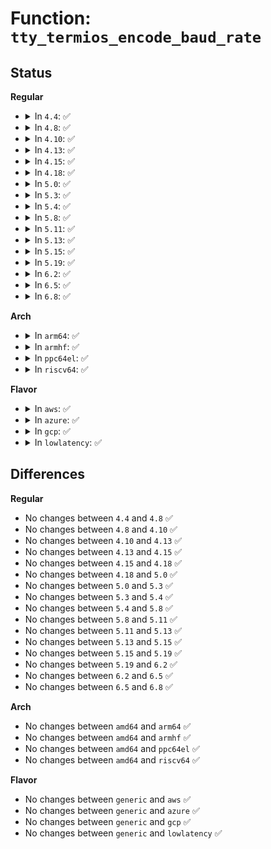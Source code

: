 # Function: <code>tty_termios_encode_baud_rate</code>

## Status
<b>Regular</b>
<ul>
<li>
<details>
<summary>In <code>4.4</code>: ✅</summary>

```c
void tty_termios_encode_baud_rate(struct ktermios *termios, speed_t ibaud, speed_t obaud);
```

**Collision:** Unique Global

**Inline:** No

**Transformation:** False

**Instances:**

```
In drivers/tty/tty_ioctl.c (ffffffff814e8230)
Location: drivers/tty/tty_ioctl.c:398
Inline: False
Direct callers:
  - drivers/tty/tty_ioctl.c:tty_encode_baud_rate
  - drivers/tty/serial/serial_core.c:uart_get_baud_rate
  - drivers/tty/serial/serial_core.c:uart_get_baud_rate
  - drivers/tty/serial/serial_core.c:uart_get_baud_rate
  - drivers/tty/serial/8250/8250_port.c:serial8250_do_set_termios
  - drivers/tty/serial/sccnxp.c:sccnxp_set_termios
  - drivers/tty/serial/kgdb_nmi.c:kgdb_register_nmi_console
```
**Symbols:**

```
ffffffff814e8230-ffffffff814e837e: tty_termios_encode_baud_rate (STB_GLOBAL)
```
</details>
</li>
<li>
<details>
<summary>In <code>4.8</code>: ✅</summary>

```c
void tty_termios_encode_baud_rate(struct ktermios *termios, speed_t ibaud, speed_t obaud);
```

**Collision:** Unique Global

**Inline:** No

**Transformation:** False

**Instances:**

```
In drivers/tty/tty_ioctl.c (ffffffff81539380)
Location: drivers/tty/tty_ioctl.c:393
Inline: False
Direct callers:
  - drivers/tty/tty_ioctl.c:tty_encode_baud_rate
  - drivers/tty/serial/serial_core.c:uart_set_options
  - drivers/tty/serial/serial_core.c:uart_get_baud_rate
  - drivers/tty/serial/serial_core.c:uart_get_baud_rate
  - drivers/tty/serial/serial_core.c:uart_get_baud_rate
  - drivers/tty/serial/8250/8250_port.c:serial8250_do_set_termios
  - drivers/tty/serial/sccnxp.c:sccnxp_set_termios
  - drivers/tty/serial/kgdb_nmi.c:kgdb_register_nmi_console
```
**Symbols:**

```
ffffffff81539380-ffffffff815394ca: tty_termios_encode_baud_rate (STB_GLOBAL)
```
</details>
</li>
<li>
<details>
<summary>In <code>4.10</code>: ✅</summary>

```c
void tty_termios_encode_baud_rate(struct ktermios *termios, speed_t ibaud, speed_t obaud);
```

**Collision:** Unique Global

**Inline:** No

**Transformation:** False

**Instances:**

```
In drivers/tty/tty_ioctl.c (ffffffff81565a90)
Location: drivers/tty/tty_ioctl.c:393
Inline: False
Direct callers:
  - drivers/tty/tty_ioctl.c:tty_encode_baud_rate
  - drivers/tty/serial/serial_core.c:uart_set_options
  - drivers/tty/serial/serial_core.c:uart_get_baud_rate
  - drivers/tty/serial/serial_core.c:uart_get_baud_rate
  - drivers/tty/serial/serial_core.c:uart_get_baud_rate
  - drivers/tty/serial/8250/8250_port.c:serial8250_do_set_termios
  - drivers/tty/serial/sccnxp.c:sccnxp_set_termios
  - drivers/tty/serial/kgdb_nmi.c:kgdb_register_nmi_console
```
**Symbols:**

```
ffffffff81565a90-ffffffff81565bda: tty_termios_encode_baud_rate (STB_GLOBAL)
```
</details>
</li>
<li>
<details>
<summary>In <code>4.13</code>: ✅</summary>

```c
void tty_termios_encode_baud_rate(struct ktermios *termios, speed_t ibaud, speed_t obaud);
```

**Collision:** Unique Global

**Inline:** No

**Transformation:** False

**Instances:**

```
In drivers/tty/tty_baudrate.c (ffffffff8157cb00)
Location: drivers/tty/tty_baudrate.c:144
Inline: False
Direct callers:
  - drivers/tty/tty_baudrate.c:tty_encode_baud_rate
  - drivers/tty/serial/serial_core.c:uart_set_options
  - drivers/tty/serial/serial_core.c:uart_get_baud_rate
  - drivers/tty/serial/serial_core.c:uart_get_baud_rate
  - drivers/tty/serial/serial_core.c:uart_get_baud_rate
  - drivers/tty/serial/8250/8250_port.c:serial8250_do_set_termios
  - drivers/tty/serial/sccnxp.c:sccnxp_set_termios
```
**Symbols:**

```
ffffffff8157cb00-ffffffff8157cc56: tty_termios_encode_baud_rate (STB_GLOBAL)
```
</details>
</li>
<li>
<details>
<summary>In <code>4.15</code>: ✅</summary>

```c
void tty_termios_encode_baud_rate(struct ktermios *termios, speed_t ibaud, speed_t obaud);
```

**Collision:** Unique Global

**Inline:** No

**Transformation:** False

**Instances:**

```
In drivers/tty/tty_baudrate.c (ffffffff815e1620)
Location: drivers/tty/tty_baudrate.c:145
Inline: False
Direct callers:
  - drivers/tty/tty_baudrate.c:tty_encode_baud_rate
  - drivers/tty/serial/serial_core.c:uart_set_options
  - drivers/tty/serial/serial_core.c:uart_get_baud_rate
  - drivers/tty/serial/serial_core.c:uart_get_baud_rate
  - drivers/tty/serial/serial_core.c:uart_get_baud_rate
  - drivers/tty/serial/8250/8250_port.c:serial8250_do_set_termios
  - drivers/tty/serial/8250/8250_fintek.c:fintek_8250_set_termios
  - drivers/tty/serial/sccnxp.c:sccnxp_set_termios
  - drivers/tty/serdev/serdev-ttyport.c:ttyport_set_baudrate
```
**Symbols:**

```
ffffffff815e1620-ffffffff815e1776: tty_termios_encode_baud_rate (STB_GLOBAL)
```
</details>
</li>
<li>
<details>
<summary>In <code>4.18</code>: ✅</summary>

```c
void tty_termios_encode_baud_rate(struct ktermios *termios, speed_t ibaud, speed_t obaud);
```

**Collision:** Unique Global

**Inline:** No

**Transformation:** False

**Instances:**

```
In drivers/tty/tty_baudrate.c (ffffffff8161a8a0)
Location: drivers/tty/tty_baudrate.c:145
Inline: False
Direct callers:
  - drivers/tty/tty_baudrate.c:tty_encode_baud_rate
  - drivers/tty/serial/serial_core.c:uart_set_options
  - drivers/tty/serial/serial_core.c:uart_get_baud_rate
  - drivers/tty/serial/serial_core.c:uart_get_baud_rate
  - drivers/tty/serial/serial_core.c:uart_get_baud_rate
  - drivers/tty/serial/8250/8250_port.c:serial8250_do_set_termios
  - drivers/tty/serial/8250/8250_fintek.c:fintek_8250_set_termios
  - drivers/tty/serial/sccnxp.c:sccnxp_set_termios
  - drivers/tty/serdev/serdev-ttyport.c:ttyport_set_baudrate
```
**Symbols:**

```
ffffffff8161a8a0-ffffffff8161aa21: tty_termios_encode_baud_rate (STB_GLOBAL)
```
</details>
</li>
<li>
<details>
<summary>In <code>5.0</code>: ✅</summary>

```c
void tty_termios_encode_baud_rate(struct ktermios *termios, speed_t ibaud, speed_t obaud);
```

**Collision:** Unique Global

**Inline:** No

**Transformation:** False

**Instances:**

```
In drivers/tty/tty_baudrate.c (ffffffff81637b10)
Location: drivers/tty/tty_baudrate.c:145
Inline: False
Direct callers:
  - drivers/tty/tty_baudrate.c:tty_encode_baud_rate
  - drivers/tty/serial/serial_core.c:uart_set_options
  - drivers/tty/serial/serial_core.c:uart_get_baud_rate
  - drivers/tty/serial/serial_core.c:uart_get_baud_rate
  - drivers/tty/serial/serial_core.c:uart_get_baud_rate
  - drivers/tty/serial/8250/8250_port.c:serial8250_do_set_termios
  - drivers/tty/serial/8250/8250_fintek.c:fintek_8250_set_termios
  - drivers/tty/serial/sccnxp.c:sccnxp_set_termios
  - drivers/tty/serdev/serdev-ttyport.c:ttyport_set_baudrate
```
**Symbols:**

```
ffffffff81637b10-ffffffff81637c91: tty_termios_encode_baud_rate (STB_GLOBAL)
```
</details>
</li>
<li>
<details>
<summary>In <code>5.3</code>: ✅</summary>

```c
void tty_termios_encode_baud_rate(struct ktermios *termios, speed_t ibaud, speed_t obaud);
```

**Collision:** Unique Global

**Inline:** No

**Transformation:** False

**Instances:**

```
In drivers/tty/tty_baudrate.c (ffffffff8166bde0)
Location: drivers/tty/tty_baudrate.c:145
Inline: False
Direct callers:
  - drivers/tty/tty_baudrate.c:tty_encode_baud_rate
  - drivers/tty/serial/serial_core.c:uart_set_options
  - drivers/tty/serial/serial_core.c:uart_get_baud_rate
  - drivers/tty/serial/serial_core.c:uart_get_baud_rate
  - drivers/tty/serial/serial_core.c:uart_get_baud_rate
  - drivers/tty/serial/8250/8250_port.c:serial8250_do_set_termios
  - drivers/tty/serial/8250/8250_fintek.c:fintek_8250_set_termios
  - drivers/tty/serial/sccnxp.c:sccnxp_set_termios
  - drivers/tty/serdev/serdev-ttyport.c:ttyport_set_baudrate
```
**Symbols:**

```
ffffffff8166bde0-ffffffff8166bf87: tty_termios_encode_baud_rate (STB_GLOBAL)
```
</details>
</li>
<li>
<details>
<summary>In <code>5.4</code>: ✅</summary>

```c
void tty_termios_encode_baud_rate(struct ktermios *termios, speed_t ibaud, speed_t obaud);
```

**Collision:** Unique Global

**Inline:** No

**Transformation:** False

**Instances:**

```
In drivers/tty/tty_baudrate.c (ffffffff8168e450)
Location: drivers/tty/tty_baudrate.c:145
Inline: False
Direct callers:
  - drivers/tty/tty_baudrate.c:tty_encode_baud_rate
  - drivers/tty/serial/serial_core.c:uart_set_options
  - drivers/tty/serial/serial_core.c:uart_get_baud_rate
  - drivers/tty/serial/serial_core.c:uart_get_baud_rate
  - drivers/tty/serial/8250/8250_port.c:serial8250_do_set_termios
  - drivers/tty/serial/8250/8250_fintek.c:fintek_8250_set_termios
  - drivers/tty/serial/sccnxp.c:sccnxp_set_termios
  - drivers/tty/serdev/serdev-ttyport.c:ttyport_set_baudrate
```
**Symbols:**

```
ffffffff8168e450-ffffffff8168e5f7: tty_termios_encode_baud_rate (STB_GLOBAL)
```
</details>
</li>
<li>
<details>
<summary>In <code>5.8</code>: ✅</summary>

```c
void tty_termios_encode_baud_rate(struct ktermios *termios, speed_t ibaud, speed_t obaud);
```

**Collision:** Unique Global

**Inline:** No

**Transformation:** False

**Instances:**

```
In drivers/tty/tty_baudrate.c (ffffffff81740720)
Location: drivers/tty/tty_baudrate.c:141
Inline: False
Direct callers:
  - drivers/tty/tty_baudrate.c:tty_encode_baud_rate
  - drivers/tty/serial/serial_core.c:uart_set_options
  - drivers/tty/serial/serial_core.c:uart_get_baud_rate
  - drivers/tty/serial/serial_core.c:uart_get_baud_rate
  - drivers/tty/serial/8250/8250_port.c:serial8250_do_set_termios
  - drivers/tty/serial/8250/8250_fintek.c:fintek_8250_set_termios
  - drivers/tty/serial/sccnxp.c:sccnxp_set_termios
  - drivers/tty/serdev/serdev-ttyport.c:ttyport_set_baudrate
```
**Symbols:**

```
ffffffff81740720-ffffffff817408ab: tty_termios_encode_baud_rate (STB_GLOBAL)
```
</details>
</li>
<li>
<details>
<summary>In <code>5.11</code>: ✅</summary>

```c
void tty_termios_encode_baud_rate(struct ktermios *termios, speed_t ibaud, speed_t obaud);
```

**Collision:** Unique Global

**Inline:** No

**Transformation:** False

**Instances:**

```
In drivers/tty/tty_baudrate.c (ffffffff8175c650)
Location: drivers/tty/tty_baudrate.c:141
Inline: False
Direct callers:
  - drivers/tty/tty_baudrate.c:tty_encode_baud_rate
  - drivers/tty/serial/serial_core.c:uart_set_options
  - drivers/tty/serial/serial_core.c:uart_get_baud_rate
  - drivers/tty/serial/serial_core.c:uart_get_baud_rate
  - drivers/tty/serial/8250/8250_port.c:serial8250_do_set_termios
  - drivers/tty/serial/8250/8250_fintek.c:fintek_8250_set_termios
  - drivers/tty/serial/sccnxp.c:sccnxp_set_termios
  - drivers/tty/serdev/serdev-ttyport.c:ttyport_set_baudrate
```
**Symbols:**

```
ffffffff8175c650-ffffffff8175c7db: tty_termios_encode_baud_rate (STB_GLOBAL)
```
</details>
</li>
<li>
<details>
<summary>In <code>5.13</code>: ✅</summary>

```c
void tty_termios_encode_baud_rate(struct ktermios *termios, speed_t ibaud, speed_t obaud);
```

**Collision:** Unique Global

**Inline:** No

**Transformation:** False

**Instances:**

```
In drivers/tty/tty_baudrate.c (ffffffff817404e0)
Location: drivers/tty/tty_baudrate.c:142
Inline: False
Direct callers:
  - drivers/tty/tty_baudrate.c:tty_encode_baud_rate
  - drivers/tty/serial/serial_core.c:uart_set_options
  - drivers/tty/serial/serial_core.c:uart_get_baud_rate
  - drivers/tty/serial/serial_core.c:uart_get_baud_rate
  - drivers/tty/serial/8250/8250_port.c:serial8250_do_set_termios
  - drivers/tty/serial/8250/8250_fintek.c:fintek_8250_set_termios
  - drivers/tty/serial/sccnxp.c:sccnxp_set_termios
  - drivers/tty/serdev/serdev-ttyport.c:ttyport_set_baudrate
```
**Symbols:**

```
ffffffff817404e0-ffffffff8174066b: tty_termios_encode_baud_rate (STB_GLOBAL)
```
</details>
</li>
<li>
<details>
<summary>In <code>5.15</code>: ✅</summary>

```c
void tty_termios_encode_baud_rate(struct ktermios *termios, speed_t ibaud, speed_t obaud);
```

**Collision:** Unique Global

**Inline:** No

**Transformation:** False

**Instances:**

```
In drivers/tty/tty_baudrate.c (ffffffff817c0cf0)
Location: drivers/tty/tty_baudrate.c:142
Inline: False
Direct callers:
  - drivers/tty/tty_baudrate.c:tty_encode_baud_rate
  - drivers/tty/serial/serial_core.c:uart_set_options
  - drivers/tty/serial/serial_core.c:uart_get_baud_rate
  - drivers/tty/serial/serial_core.c:uart_get_baud_rate
  - drivers/tty/serial/8250/8250_port.c:serial8250_do_set_termios
  - drivers/tty/serial/8250/8250_fintek.c:fintek_8250_set_termios
  - drivers/tty/serial/sccnxp.c:sccnxp_set_termios
  - drivers/tty/serdev/serdev-ttyport.c:ttyport_set_baudrate
```
**Symbols:**

```
ffffffff817c0cf0-ffffffff817c1099: tty_termios_encode_baud_rate (STB_GLOBAL)
```
</details>
</li>
<li>
<details>
<summary>In <code>5.19</code>: ✅</summary>

```c
void tty_termios_encode_baud_rate(struct ktermios *termios, speed_t ibaud, speed_t obaud);
```

**Collision:** Unique Global

**Inline:** No

**Transformation:** False

**Instances:**

```
In drivers/tty/tty_baudrate.c (ffffffff818fd650)
Location: drivers/tty/tty_baudrate.c:137
Inline: False
Direct callers:
  - drivers/tty/tty_baudrate.c:tty_encode_baud_rate
  - drivers/tty/serial/serial_core.c:uart_set_options
  - drivers/tty/serial/serial_core.c:uart_get_baud_rate
  - drivers/tty/serial/serial_core.c:uart_get_baud_rate
  - drivers/tty/serial/serial_core.c:uart_get_baud_rate
  - drivers/tty/serial/8250/8250_port.c:serial8250_do_set_termios
  - drivers/tty/serial/8250/8250_fintek.c:fintek_8250_set_termios
  - drivers/tty/serial/sccnxp.c:sccnxp_set_termios
  - drivers/tty/serial/kgdb_nmi.c:kgdb_register_nmi_console
  - drivers/tty/serdev/serdev-ttyport.c:ttyport_set_baudrate
```
**Symbols:**

```
ffffffff818fd650-ffffffff818fda1c: tty_termios_encode_baud_rate (STB_GLOBAL)
```
</details>
</li>
<li>
<details>
<summary>In <code>6.2</code>: ✅</summary>

```c
void tty_termios_encode_baud_rate(struct ktermios *termios, speed_t ibaud, speed_t obaud);
```

**Collision:** Unique Global

**Inline:** No

**Transformation:** False

**Instances:**

```
In drivers/tty/tty_baudrate.c (ffffffff81a56ca0)
Location: drivers/tty/tty_baudrate.c:129
Inline: False
Direct callers:
  - drivers/tty/tty_baudrate.c:tty_encode_baud_rate
  - drivers/tty/serial/serial_core.c:uart_set_options
  - drivers/tty/serial/serial_core.c:uart_get_baud_rate
  - drivers/tty/serial/serial_core.c:uart_get_baud_rate
  - drivers/tty/serial/serial_core.c:uart_get_baud_rate
  - drivers/tty/serial/8250/8250_port.c:serial8250_do_set_termios
  - drivers/tty/serial/8250/8250_fintek.c:fintek_8250_set_termios
  - drivers/tty/serial/sccnxp.c:sccnxp_set_termios
  - drivers/tty/serial/kgdb_nmi.c:kgdb_register_nmi_console
  - drivers/tty/serdev/serdev-ttyport.c:ttyport_set_baudrate
```
**Symbols:**

```
ffffffff81a56ca0-ffffffff81a5706c: tty_termios_encode_baud_rate (STB_GLOBAL)
```
</details>
</li>
<li>
<details>
<summary>In <code>6.5</code>: ✅</summary>

```c
void tty_termios_encode_baud_rate(struct ktermios *termios, speed_t ibaud, speed_t obaud);
```

**Collision:** Unique Global

**Inline:** No

**Transformation:** False

**Instances:**

```
In drivers/tty/tty_baudrate.c (ffffffff81aa1280)
Location: drivers/tty/tty_baudrate.c:129
Inline: False
Direct callers:
  - drivers/tty/tty_baudrate.c:tty_encode_baud_rate
  - drivers/tty/serial/serial_core.c:uart_set_options
  - drivers/tty/serial/serial_core.c:uart_get_baud_rate
  - drivers/tty/serial/serial_core.c:uart_get_baud_rate
  - drivers/tty/serial/serial_core.c:uart_get_baud_rate
  - drivers/tty/serial/8250/8250_port.c:serial8250_do_set_termios
  - drivers/tty/serial/8250/8250_fintek.c:fintek_8250_set_termios
  - drivers/tty/serial/sccnxp.c:sccnxp_set_termios
  - drivers/tty/serial/kgdb_nmi.c:kgdb_register_nmi_console
  - drivers/tty/serdev/serdev-ttyport.c:ttyport_set_baudrate
```
**Symbols:**

```
ffffffff81aa1280-ffffffff81aa1649: tty_termios_encode_baud_rate (STB_GLOBAL)
```
</details>
</li>
<li>
<details>
<summary>In <code>6.8</code>: ✅</summary>

```c
void tty_termios_encode_baud_rate(struct ktermios *termios, speed_t ibaud, speed_t obaud);
```

**Collision:** Unique Global

**Inline:** No

**Transformation:** False

**Instances:**

```
In drivers/tty/tty_baudrate.c (ffffffff81af3ce0)
Location: drivers/tty/tty_baudrate.c:129
Inline: False
Direct callers:
  - drivers/tty/tty_baudrate.c:tty_encode_baud_rate
  - drivers/tty/serial/serial_core.c:uart_set_options
  - drivers/tty/serial/serial_core.c:uart_get_baud_rate
  - drivers/tty/serial/serial_core.c:uart_get_baud_rate
  - drivers/tty/serial/serial_core.c:uart_get_baud_rate
  - drivers/tty/serial/8250/8250_port.c:serial8250_do_set_termios
  - drivers/tty/serial/8250/8250_fintek.c:fintek_8250_set_termios
  - drivers/tty/serial/sccnxp.c:sccnxp_set_termios
  - drivers/tty/serial/kgdb_nmi.c:kgdb_register_nmi_console
  - drivers/tty/serdev/serdev-ttyport.c:ttyport_set_baudrate
```
**Symbols:**

```
ffffffff81af3ce0-ffffffff81af40a9: tty_termios_encode_baud_rate (STB_GLOBAL)
```
</details>
</li>
</ul>
<b>Arch</b>
<ul>
<li>
<details>
<summary>In <code>arm64</code>: ✅</summary>

```c
void tty_termios_encode_baud_rate(struct ktermios *termios, speed_t ibaud, speed_t obaud);
```

**Collision:** Unique Global

**Inline:** No

**Transformation:** False

**Instances:**

```
In drivers/tty/tty_baudrate.c (ffff80001085f9d0)
Location: drivers/tty/tty_baudrate.c:145
Inline: False
Direct callers:
  - drivers/tty/tty_baudrate.c:tty_encode_baud_rate
  - drivers/tty/serial/serial_core.c:uart_set_options
  - drivers/tty/serial/serial_core.c:uart_get_baud_rate
  - drivers/tty/serial/serial_core.c:uart_get_baud_rate
  - drivers/tty/serial/serial_core.c:uart_get_baud_rate
  - drivers/tty/serial/8250/8250_port.c:serial8250_do_set_termios
  - drivers/tty/serial/8250/8250_fintek.c:fintek_8250_set_termios
  - drivers/tty/serial/8250/8250_mtk.c:mtk8250_set_termios
  - drivers/tty/serial/amba-pl011.c:sbsa_uart_set_termios
  - drivers/tty/serial/imx.c:imx_uart_set_termios
  - drivers/tty/serial/sccnxp.c:sccnxp_set_termios
  - drivers/tty/serial/msm_serial.c:msm_set_termios
  - drivers/tty/serial/mvebu-uart.c:mvebu_uart_set_termios
  - drivers/tty/serial/owl-uart.c:owl_uart_set_termios
  - drivers/tty/serdev/serdev-ttyport.c:ttyport_set_baudrate
```
**Symbols:**

```
ffff80001085f9d0-ffff80001085fb98: tty_termios_encode_baud_rate (STB_GLOBAL)
```
</details>
</li>
<li>
<details>
<summary>In <code>armhf</code>: ✅</summary>

```c
void tty_termios_encode_baud_rate(struct ktermios *termios, speed_t ibaud, speed_t obaud);
```

**Collision:** Unique Global

**Inline:** No

**Transformation:** False

**Instances:**

```
In drivers/tty/tty_baudrate.c (c0966c88)
Location: drivers/tty/tty_baudrate.c:145
Inline: False
Direct callers:
  - drivers/tty/tty_baudrate.c:tty_encode_baud_rate
  - drivers/tty/serial/serial_core.c:uart_set_options
  - drivers/tty/serial/serial_core.c:uart_get_baud_rate
  - drivers/tty/serial/serial_core.c:uart_get_baud_rate
  - drivers/tty/serial/8250/8250_port.c:serial8250_do_set_termios
  - drivers/tty/serial/8250/8250_mtk.c:mtk8250_set_termios
  - drivers/tty/serial/amba-pl011.c:sbsa_uart_set_termios
  - drivers/tty/serial/imx.c:imx_uart_set_termios
  - drivers/tty/serial/sccnxp.c:sccnxp_set_termios
  - drivers/tty/serial/msm_serial.c:msm_set_termios
  - drivers/tty/serial/mvebu-uart.c:mvebu_uart_set_termios
  - drivers/tty/serial/owl-uart.c:owl_uart_set_termios
  - drivers/tty/serial/rda-uart.c:rda_uart_set_termios
  - drivers/tty/serdev/serdev-ttyport.c:ttyport_set_baudrate
```
**Symbols:**

```
c0966c88-c0966e30: tty_termios_encode_baud_rate (STB_GLOBAL)
```
</details>
</li>
<li>
<details>
<summary>In <code>ppc64el</code>: ✅</summary>

```c
void tty_termios_encode_baud_rate(struct ktermios *termios, speed_t ibaud, speed_t obaud);
```

**Collision:** Unique Global

**Inline:** No

**Transformation:** False

**Instances:**

```
In drivers/tty/tty_baudrate.c (c0000000008fee10)
Location: drivers/tty/tty_baudrate.c:145
Inline: False
Direct callers:
  - drivers/tty/tty_ioctl.c:tty_mode_ioctl
  - drivers/tty/tty_baudrate.c:tty_encode_baud_rate
  - drivers/tty/serial/serial_core.c:uart_set_options
  - drivers/tty/serial/serial_core.c:uart_get_baud_rate
  - drivers/tty/serial/serial_core.c:uart_get_baud_rate
  - drivers/tty/serial/serial_core.c:uart_get_baud_rate
  - drivers/tty/serial/8250/8250_port.c:serial8250_do_set_termios
  - drivers/tty/serial/sccnxp.c:sccnxp_set_termios
  - drivers/tty/serdev/serdev-ttyport.c:ttyport_set_baudrate
```
**Symbols:**

```
c0000000008fee10-c0000000008ff06c: tty_termios_encode_baud_rate (STB_GLOBAL)
```
</details>
</li>
<li>
<details>
<summary>In <code>riscv64</code>: ✅</summary>

```c
void tty_termios_encode_baud_rate(struct ktermios *termios, speed_t ibaud, speed_t obaud);
```

**Collision:** Unique Global

**Inline:** No

**Transformation:** False

**Instances:**

```
In drivers/tty/tty_baudrate.c (ffffffe000537c6c)
Location: drivers/tty/tty_baudrate.c:145
Inline: False
Direct callers:
  - drivers/tty/tty_baudrate.c:tty_encode_baud_rate
  - drivers/tty/serial/serial_core.c:uart_set_options
  - drivers/tty/serial/serial_core.c:uart_get_baud_rate
  - drivers/tty/serial/serial_core.c:uart_get_baud_rate
  - drivers/tty/serial/serial_core.c:uart_get_baud_rate
  - drivers/tty/serial/8250/8250_port.c:serial8250_do_set_termios
  - drivers/tty/serial/8250/8250_fintek.c:fintek_8250_set_termios
  - drivers/tty/serial/sccnxp.c:sccnxp_set_termios
  - drivers/tty/serdev/serdev-ttyport.c:ttyport_set_baudrate
```
**Symbols:**

```
ffffffe000537c6c-ffffffe000537dca: tty_termios_encode_baud_rate (STB_GLOBAL)
```
</details>
</li>
</ul>
<b>Flavor</b>
<ul>
<li>
<details>
<summary>In <code>aws</code>: ✅</summary>

```c
void tty_termios_encode_baud_rate(struct ktermios *termios, speed_t ibaud, speed_t obaud);
```

**Collision:** Unique Global

**Inline:** No

**Transformation:** False

**Instances:**

```
In drivers/tty/tty_baudrate.c (ffffffff81653ed0)
Location: drivers/tty/tty_baudrate.c:145
Inline: False
Direct callers:
  - drivers/tty/tty_baudrate.c:tty_encode_baud_rate
  - drivers/tty/serial/serial_core.c:uart_set_options
  - drivers/tty/serial/serial_core.c:uart_get_baud_rate
  - drivers/tty/serial/serial_core.c:uart_get_baud_rate
  - drivers/tty/serial/8250/8250_port.c:serial8250_do_set_termios
  - drivers/tty/serial/8250/8250_fintek.c:fintek_8250_set_termios
  - drivers/tty/serial/sccnxp.c:sccnxp_set_termios
  - drivers/tty/serdev/serdev-ttyport.c:ttyport_set_baudrate
```
**Symbols:**

```
ffffffff81653ed0-ffffffff81654077: tty_termios_encode_baud_rate (STB_GLOBAL)
```
</details>
</li>
<li>
<details>
<summary>In <code>azure</code>: ✅</summary>

```c
void tty_termios_encode_baud_rate(struct ktermios *termios, speed_t ibaud, speed_t obaud);
```

**Collision:** Unique Global

**Inline:** No

**Transformation:** False

**Instances:**

```
In drivers/tty/tty_baudrate.c (ffffffff816342b0)
Location: drivers/tty/tty_baudrate.c:145
Inline: False
Direct callers:
  - drivers/tty/tty_baudrate.c:tty_encode_baud_rate
  - drivers/tty/serial/serial_core.c:uart_set_options
  - drivers/tty/serial/serial_core.c:uart_get_baud_rate
  - drivers/tty/serial/serial_core.c:uart_get_baud_rate
  - drivers/tty/serial/8250/8250_port.c:serial8250_do_set_termios
  - drivers/tty/serial/8250/8250_fintek.c:fintek_8250_set_termios
  - drivers/tty/serial/sccnxp.c:sccnxp_set_termios
```
**Symbols:**

```
ffffffff816342b0-ffffffff81634457: tty_termios_encode_baud_rate (STB_GLOBAL)
```
</details>
</li>
<li>
<details>
<summary>In <code>gcp</code>: ✅</summary>

```c
void tty_termios_encode_baud_rate(struct ktermios *termios, speed_t ibaud, speed_t obaud);
```

**Collision:** Unique Global

**Inline:** No

**Transformation:** False

**Instances:**

```
In drivers/tty/tty_baudrate.c (ffffffff81682290)
Location: drivers/tty/tty_baudrate.c:145
Inline: False
Direct callers:
  - drivers/tty/tty_baudrate.c:tty_encode_baud_rate
  - drivers/tty/serial/serial_core.c:uart_set_options
  - drivers/tty/serial/serial_core.c:uart_get_baud_rate
  - drivers/tty/serial/serial_core.c:uart_get_baud_rate
  - drivers/tty/serial/8250/8250_port.c:serial8250_do_set_termios
  - drivers/tty/serial/8250/8250_fintek.c:fintek_8250_set_termios
  - drivers/tty/serial/sccnxp.c:sccnxp_set_termios
  - drivers/tty/serdev/serdev-ttyport.c:ttyport_set_baudrate
```
**Symbols:**

```
ffffffff81682290-ffffffff81682437: tty_termios_encode_baud_rate (STB_GLOBAL)
```
</details>
</li>
<li>
<details>
<summary>In <code>lowlatency</code>: ✅</summary>

```c
void tty_termios_encode_baud_rate(struct ktermios *termios, speed_t ibaud, speed_t obaud);
```

**Collision:** Unique Global

**Inline:** No

**Transformation:** False

**Instances:**

```
In drivers/tty/tty_baudrate.c (ffffffff8169c8d0)
Location: drivers/tty/tty_baudrate.c:145
Inline: False
Direct callers:
  - drivers/tty/tty_baudrate.c:tty_encode_baud_rate
  - drivers/tty/serial/serial_core.c:uart_set_options
  - drivers/tty/serial/serial_core.c:uart_get_baud_rate
  - drivers/tty/serial/serial_core.c:uart_get_baud_rate
  - drivers/tty/serial/8250/8250_port.c:serial8250_do_set_termios
  - drivers/tty/serial/8250/8250_fintek.c:fintek_8250_set_termios
  - drivers/tty/serial/sccnxp.c:sccnxp_set_termios
  - drivers/tty/serdev/serdev-ttyport.c:ttyport_set_baudrate
```
**Symbols:**

```
ffffffff8169c8d0-ffffffff8169ca77: tty_termios_encode_baud_rate (STB_GLOBAL)
```
</details>
</li>
</ul>

## Differences
<b>Regular</b>
<ul>
<li>
No changes between <code>4.4</code> and <code>4.8</code> ✅
</li>
<li>
No changes between <code>4.8</code> and <code>4.10</code> ✅
</li>
<li>
No changes between <code>4.10</code> and <code>4.13</code> ✅
</li>
<li>
No changes between <code>4.13</code> and <code>4.15</code> ✅
</li>
<li>
No changes between <code>4.15</code> and <code>4.18</code> ✅
</li>
<li>
No changes between <code>4.18</code> and <code>5.0</code> ✅
</li>
<li>
No changes between <code>5.0</code> and <code>5.3</code> ✅
</li>
<li>
No changes between <code>5.3</code> and <code>5.4</code> ✅
</li>
<li>
No changes between <code>5.4</code> and <code>5.8</code> ✅
</li>
<li>
No changes between <code>5.8</code> and <code>5.11</code> ✅
</li>
<li>
No changes between <code>5.11</code> and <code>5.13</code> ✅
</li>
<li>
No changes between <code>5.13</code> and <code>5.15</code> ✅
</li>
<li>
No changes between <code>5.15</code> and <code>5.19</code> ✅
</li>
<li>
No changes between <code>5.19</code> and <code>6.2</code> ✅
</li>
<li>
No changes between <code>6.2</code> and <code>6.5</code> ✅
</li>
<li>
No changes between <code>6.5</code> and <code>6.8</code> ✅
</li>
</ul>
<b>Arch</b>
<ul>
<li>
No changes between <code>amd64</code> and <code>arm64</code> ✅
</li>
<li>
No changes between <code>amd64</code> and <code>armhf</code> ✅
</li>
<li>
No changes between <code>amd64</code> and <code>ppc64el</code> ✅
</li>
<li>
No changes between <code>amd64</code> and <code>riscv64</code> ✅
</li>
</ul>
<b>Flavor</b>
<ul>
<li>
No changes between <code>generic</code> and <code>aws</code> ✅
</li>
<li>
No changes between <code>generic</code> and <code>azure</code> ✅
</li>
<li>
No changes between <code>generic</code> and <code>gcp</code> ✅
</li>
<li>
No changes between <code>generic</code> and <code>lowlatency</code> ✅
</li>
</ul>
